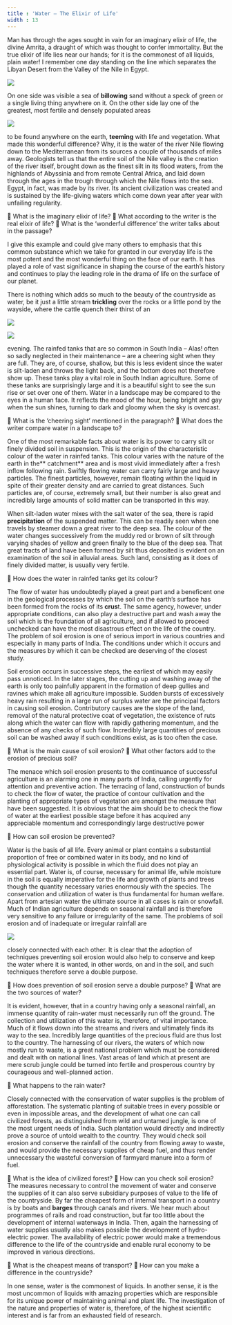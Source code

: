 ```yaml
---
title : 'Water – The Elixir of Life'
width : 13
---
```



Man has through the ages sought in vain for an imaginary elixir of life, the divine Amrita, a draught of which was thought to confer immortality. But the true elixir of life lies near our hands; for it is the commonest of all liquids, plain water! I remember one day standing on the line which separates the Libyan Desert from the Valley of the Nile in Egypt.

![](16.png)

On one side was visible a sea of **billowing** sand without a speck of green or a single living thing anywhere on it. On the other side lay one of the greatest, most fertile and densely populated areas

![](17.png)


to be found anywhere on the earth, **teeming** with life and vegetation. What made this wonderful difference? Why, it is the water of the river Nile flowing down to the Mediterranean from its sources a couple of thousands of miles away. Geologists tell us that the entire soil of the Nile valley is the creation of the river itself, brought down as the finest silt in its flood waters, from the highlands of Abyssinia and from remote Central Africa, and laid down through the ages in the trough through which the Nile flows into the sea. Egypt, in fact, was made by its river. Its ancient civilization was created and is sustained by the life-giving waters which come down year after year with unfailing regularity.

**** What is the imaginary elixir of life?
 **** What according to the writer is the real elixir of life?
 **** What is the ‘wonderful difference’ the writer talks about in the passage?

I give this example and could give many others to emphasis that this common substance which we take for granted in our everyday life is the most potent and the most wonderful thing on the face of our earth. It has played a role of vast significance in shaping the course of the earth’s history and continues to play the leading role in the drama of life on the surface of our planet.

 There is nothing which adds so much to the beauty of the countryside as water, be it just a little stream **trickling** over the rocks or a little pond by the wayside, where the cattle quench their thirst of an

![](18.png)

![](19.png)

evening. The rainfed tanks that are so common in South India – Alas! often so sadly neglected in their maintenance – are a cheering sight when they are full. They are, of course, shallow, but this is less evident since the water is silt-laden and throws the light back, and the bottom does not therefore show up. These tanks play a vital role in South Indian agriculture. Some of these tanks are surprisingly large and it is a beautiful sight to see the sun rise or set over one of them. Water in a landscape may be compared to the eyes in a human face. It reflects the mood of the hour, being bright and gay when the sun shines, turning to dark and gloomy when the sky is overcast.


**** What is the ‘cheering sight’ mentioned in the paragraph? 
**** What does the writer compare water in a landscape to?

One of the most remarkable facts about water is its power to carry silt or finely divided soil in suspension. This is the origin of the characteristic colour of the water in rainfed tanks. This colour varies with the nature of the earth in the** catchment** area and is most vivid immediately after a fresh inflow following rain. Swiftly flowing water can carry fairly large and heavy particles. The finest particles, however, remain floating within the liquid in spite of their greater density and are carried to great distances. Such particles are, of course, extremely small, but their number is also great and incredibly large amounts of solid matter can be transported in this way. 

When silt-laden water mixes with the salt water of the sea, there is rapid **precipitation** of the suspended matter. This can be readily seen when one travels by steamer down a great river to the deep sea. The colour of the water changes successively from the muddy red or brown of silt through varying shades of yellow and green finally to the blue of the deep sea. That great tracts of land have been formed by silt thus deposited is evident on an examination of the soil in alluvial areas. Such land, consisting as it does of finely divided matter, is usually very fertile.

**** How does the water in rainfed tanks get its colour?

The flow of water has undoubtedly played a great part and a beneficent one in the geological processes by which the soil on the earth’s surface has been formed from the rocks of its **crus**t. The same agency, however, under appropriate conditions, can also play a destructive part and wash away the soil which is the foundation of all agriculture, and if allowed to proceed unchecked can have the most disastrous effect on the life of the country. The problem of soil erosion is one of serious import in various countries and especially in many parts of India. The conditions under which it occurs and the measures by which it can be checked are deserving of the closest study.

 Soil erosion occurs in successive steps, the earliest of which may easily pass unnoticed. In the later stages, the cutting up and washing away of the earth is only too painfully apparent in the formation of deep gullies and ravines which make all agriculture impossible. Sudden bursts of excessively heavy rain resulting in a large run of surplus water are the principal factors in causing soil erosion. Contributory causes are the slope of the land, removal of the natural protective coat of vegetation, the existence of ruts along which the water can flow with rapidly gathering momentum, and the absence of any checks of such flow. Incredibly large quantities of precious soil can be washed away if such conditions exist, as is too often the case.

**** What is the main cause of soil erosion?
**** What other factors add to the erosion of precious soil?

The menace which soil erosion presents to the continuance of successful agriculture is an alarming one in many parts of India, calling urgently for attention and preventive action. The terracing of land, construction of bunds to check the flow of water, the practice of contour cultivation and the planting of appropriate types of vegetation are amongst the measure that have been suggested. It is obvious that the aim should be to check the flow of water at the earliest possible stage before it has acquired any appreciable momentum and correspondingly large destructive power

**** How can soil erosion be prevented?

Water is the basis of all life. Every animal or plant contains a substantial proportion of free or combined water in its body, and no kind of physiological activity is possible in which the fluid does not play an essential part. Water is, of course, necessary for animal life, while moisture in the soil is equally imperative for the life and growth of plants and trees though the quantity necessary varies enormously with the species. The conservation and utilization of water is thus fundamental for human welfare. Apart from artesian water the ultimate source in all cases is rain or snowfall. Much of Indian agriculture depends on seasonal rainfall and is therefore very sensitive to any failure or irregularity of the same. The problems of soil erosion and of inadequate or irregular rainfall are


![](20.png)


closely connected with each other. It is clear that the adoption of techniques preventing soil erosion would also help to conserve and keep the water where it is wanted, in other words, on and in the soil, and such techniques therefore serve a double purpose.

**** How does prevention of soil erosion serve a double purpose? 
**** What are the two sources of water?

It is evident, however, that in a country having only a seasonal rainfall, an immense quantity of rain-water must necessarily run off the ground. The collection and utilization of this water is, therefore, of vital importance. Much of it flows down into the streams and rivers and ultimately finds its way to the sea. Incredibly large quantities of the precious fluid are thus lost to the country. The harnessing of our rivers, the waters of which now mostly run to waste, is a great national problem which must be considered and dealt with on national lines. Vast areas of land which at present are mere scrub jungle could be turned into fertile and prosperous country by courageous and well-planned action. 

**** What happens to the rain water?

Closely connected with the conservation of water supplies is the problem of afforestation. The systematic planting of suitable trees in every possible or even in impossible areas, and the development of what one can call civilized forests, as distinguished from wild and untamed jungle, is one of the most urgent needs of India. Such plantation would directly and indirectly prove a source of untold wealth to the country. They would check soil erosion and conserve the rainfall of the country from flowing away to waste, and would provide the necessary supplies of cheap fuel, and thus render unnecessary the wasteful conversion of farmyard manure into a form of fuel. 

**** What is the idea of civilized forest?
**** How can you check soil erosion?
The measures necessary to control the movement of water and conserve the supplies of it can also serve subsidiary purposes of value to the life of the countryside. By far the cheapest form of internal transport in a country is by boats and **barges** through canals and rivers. We hear much about programmes of rails and road construction, but far too little about the development of internal waterways in India. Then, again the harnessing of water supplies usually also makes possible the development of hydro-electric power. The availability of electric power would make a tremendous difference to the life of the countryside and enable rural economy to be improved in various directions.

**** What is the cheapest means of transport? 
**** How can you make a difference in the countryside?

In one sense, water is the commonest of liquids. In another sense, it is the most uncommon of liquids with amazing properties which are responsible for its unique power of maintaining animal and plant life. The investigation of the nature and properties of water is, therefore, of the highest scientific interest and is far from an exhausted field of research.




